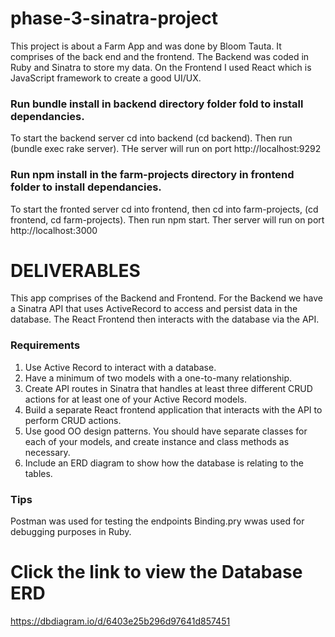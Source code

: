 # phase-3-sinatra-project

This project is about a Farm App and was done by Bloom Tauta.
It comprises of the back end and the frontend.
The Backend was coded in  Ruby and Sinatra to store my data.
On the Frontend I used React which is JavaScript framework to create a good UI/UX.

### Run bundle install in backend directory folder fold to install dependancies.
To start the backend server cd into backend (cd backend). Then run (bundle exec rake server). THe server will run on port http://localhost:9292

### Run npm install in the farm-projects directory in frontend folder to install dependancies.
To start the fronted server cd into frontend, then cd into farm-projects, (cd frontend, cd farm-projects). Then run npm start. Ther server will run on port http://localhost:3000

# DELIVERABLES
This app comprises of the Backend and Frontend.
For the Backend we have a Sinatra API that uses ActiveRecord to access and persist data in the database.
The React Frontend then interacts with the database via the API.

### Requirements
1. Use Active Record to interact with a database.
2. Have a minimum of two models with a one-to-many relationship.
3. Create API routes in Sinatra that handles at least three different CRUD actions for at least one of your Active Record models.
4. Build a separate React frontend application that interacts with the API to perform CRUD actions.
5. Use good OO design patterns. You should have separate classes for each of your models, and create instance and class methods as necessary.
6. Include an ERD diagram to show how the database is relating to the tables.


### Tips
Postman was used for testing the endpoints
Binding.pry wwas used for debugging purposes in Ruby.


# Click the link to view the Database ERD

https://dbdiagram.io/d/6403e25b296d97641d857451
